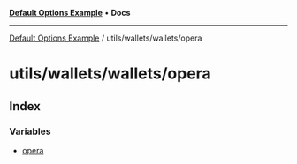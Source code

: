 [**Default Options Example**](../../../../README.md) • **Docs**

***

[Default Options Example](../../../../modules.md) / utils/wallets/wallets/opera

# utils/wallets/wallets/opera

## Index

### Variables

- [opera](variables/opera.md)
